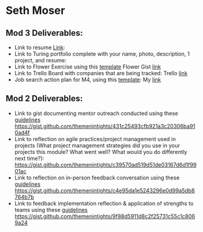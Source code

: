 # Seth Moser 

## Mod 3 Deliverables:

* Link to resume [Link](https://resume.creddle.io/resume/ixw63ikpmhw): 
* Link to Turing portfolio complete with your name, photo, description, 1 project, and resume:
* Link to Flower Exercise using this [template](https://github.com/turingschool/career-development-curriculum/blob/master/files/Career%20Unit%20-%20The%20Flower%20Diagram.pdf) Flower Gist [link](https://gist.github.com/seth-at-at/409d9e95dc06986adfe415dabf4e06b0)
* Link to Trello Board with companies that are being tracked: Trello [link](https://trello.com/b/g4aV5Jse/job-tracker)
* Job search action plan for M4, using this [template](https://github.com/turingschool/career-development-curriculum/blob/master/module_three/mod_4_action_plan_template.md): My [link](https://gist.github.com/seth-at-at/8750900194d06cda6064580068845b2d)

## Mod 2 Deliverables:
* Link to gist documenting mentor outreach conducted using these [guidelines](https://github.com/turingschool/career-development-curriculum/blob/master/module_two/cold_outreach_i_guidelines.md)
https://gist.github.com/themenintights/431c25493cfb921a3c20306ba910ad4f
* Link to reflection on agile practices/project management used in projects (What project management strategies did you use in your projects this module? What went well? What would you do differently next time?):
https://gist.github.com/themenintights/c39570ad519d51de03167d6d1f9901ac
* Link to reflection on in-person feedback conversation using these [guidelines](https://github.com/turingschool/career-development-curriculum/blob/master/module_two/feedback_conversation_reflection_guidelines.md)
https://gist.github.com/themenintights/c4e95da1e5243296e0d99a5db8764b7b
* Link to feedback implementation reflection & application of strengths to teams using these [guidelines](https://github.com/turingschool/career-development-curriculum/blob/master/module_two/feedback_implementation_strengths_reflection.md)
https://gist.github.com/themenintights/9f88d5911d8c2f25731c55c1c8069a24
